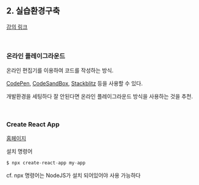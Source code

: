 ## 2. 실습환경구축

[강의 링크](https://www.youtube.com/watch?v=txX3bL22esU&list=PLuHgQVnccGMCOGstdDZvH41x0Vtvwyxu7&index=2)

<br/>

### 온라인 플레이그라운드

온라인 편집기를 이용하여 코드를 작성하는 방식.

[CodePen](https://codepen.io/pen?&editors=0010&layout=left&prefill_data_id=045ba40e-83a3-4694-9151-226641044b49), [CodeSandBox](https://codesandbox.io/s/new), [Stackblitz](https://stackblitz.com/edit/react-wninlp) 등을 사용할 수 있다.

개발환경을 세팅하다 잘 안된다면 온라인 플레이그라운드 방식을 사용하는 것을 추천.

<br/>

### Create React App

[홈페이지](https://create-react-app.dev/)

설치 명령어

```jsx
$ npx create-react-app my-app
```

cf. npx 명령어는 NodeJS가 설치 되어있어야 사용 가능하다
